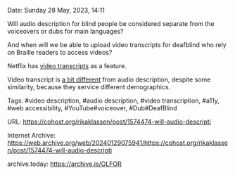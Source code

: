 Date: Sunday 28 May, 2023, 14:11

Will audio description for blind people be considered separate from the voiceovers or dubs for main languages?

And when will we be able to upload video transcripts for deafblind who rely on Braille readers to access videos?

Netflix has [video transcripts](https://habengirma.com/2020/03/26/applauding-crip-camp-the-new-netflix-doc-on-love-community-justice/) as a feature.

Video transcript is [a bit different](https://www.youtube.com/watch?v=24Pmmo9wKik) from audio description, despite some similarity, because they service different demographics.

Tags: #video description, #audio description, #video transcription, #a11y, #web accessibility, #YouTube#voiceover, #Dub#DeafBlind

URL: https://cohost.org/rikaklassen/post/1574474-will-audio-descripti

Internet Archive: https://web.archive.org/web/20240129075941/https://cohost.org/rikaklassen/post/1574474-will-audio-descripti

archive.today: https://archive.is/OLFOR

<!--
If you apperciate the blog post, please consider contributing to the puppy fund: https://www.paypal.me/bglamours.
-->
